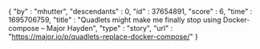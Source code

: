 {
  "by" : "mhutter",
  "descendants" : 0,
  "id" : 37654891,
  "score" : 6,
  "time" : 1695706759,
  "title" : "Quadlets might make me finally stop using Docker-compose – Major Hayden",
  "type" : "story",
  "url" : "https://major.io/p/quadlets-replace-docker-compose/"
}
